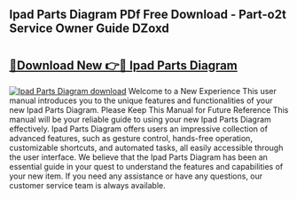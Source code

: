 ## Ipad Parts Diagram PDf Free Download - Part-o2t Service Owner Guide DZoxd

# <h2><a href="http://dfq9yh.blite.top/?on=Ipad+Parts+Diagram">🔗Download New 👉🔴 Ipad Parts Diagram</a></h2>

[![Ipad Parts Diagram download](https://i.imgur.com/lujVjoI.png)](http://dfq9yh.blite.top/?on=Ipad+Parts+Diagram)
Welcome to a New Experience This user manual introduces you to the unique features and functionalities of your new Ipad Parts Diagram. Please Keep This Manual for Future Reference This manual will be your reliable guide to using your new Ipad Parts Diagram effectively. Ipad Parts Diagram offers users an impressive collection of advanced features, such as gesture control, hands-free operation, customizable shortcuts, and automated tasks, all easily accessible through the user interface. We believe that the Ipad Parts Diagram has been an essential guide in your quest to understand the features and capabilities of your new item. If you need any assistance or have any questions, our customer service team is always available.
